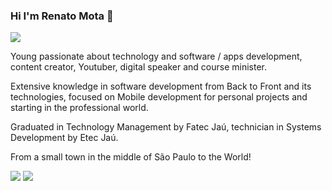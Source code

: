 ###  Hi I'm Renato Mota 👋

<a href="https://github.com/RenatoLucasMota/RenatoLucasMota">
  <img align="center" src="![Renato's GitHub stats](https://github-readme-stats.vercel.app/api?username=anuraghazra&hide=contribs,prs)"/>
</a>

Young passionate about technology and software / apps development, content creator,
 Youtuber, digital speaker and course minister.

 Extensive knowledge in software development from Back to Front and its technologies, focused on Mobile development for personal projects and starting in the professional world.

 Graduated in Technology Management by Fatec Jaú, technician in Systems Development by Etec Jaú.

 From a small town in the middle of São Paulo to the World!

[<img src="https://img.shields.io/badge/linkedin-%230077B5.svg?&style=for-the-badge&logo=linkedin&logoColor=white" />](https://www.linkedin.com/in/renatomotadeveloper/) [<img src="https://img.shields.io/badge/youtube-%230075B5.svg?&style=for-the-badge&logo=youtube&logoColor=white&color=red" />](https://www.youtube.com/channel/UCd-vLa_qcKve3CsDFlYiygA) 
